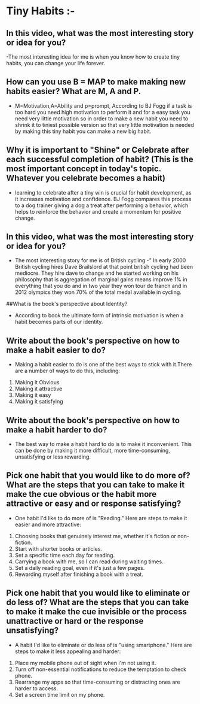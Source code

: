 # Tiny Habits :-

## In this video, what was the most interesting story or idea for you?
-The most interesting idea for me is when you know how to create tiny habits, you can change your life forever.

## How can you use B = MAP to make making new habits easier? What are M, A and P.
- M=Motivation,A=Ability and p=prompt, According to BJ Fogg if a task is too hard you need high motivation to perform it and for a easy task you need very little motivation so in order to make a new habit you need to shrink it to tiniest possible version so that very little motivation is needed by making this tiny habit you can make a new big habit.

## Why it is important to "Shine" or Celebrate after each successful completion of habit? (This is the most important concept in today's topic. Whatever you celebrate becomes a habit)
- learning to celebrate after a tiny win is crucial for habit development, as it increases motivation and confidence. BJ Fogg compares this process to a dog trainer giving a dog a treat after performing a behavior, which helps to reinforce the behavior and create a momentum for positive change.

## In this video, what was the most interesting story or idea for you?
- The most interesting story for me is of British cycling -" In early 2000 British cycling hires Dave Brailslord at that point british cycling had been mediocre. They hire dave to change and he started working on his philosophy that is aggregation of marginal gains means improve 1% in everything that you do and in two year they won tour de franch and in 2012 olympics they won 70% of the total medal available in cycling.

##What is the book's perspective about Identity?
- According to book the ultimate form of intrinsic motivation is when a habit becomes parts of our identity.

## Write about the book's perspective on how to make a habit easier to do?
- Making a habit easier to do is one of the best ways to stick with it.There are a number of ways to do this, including:
1. Making it Obvious
2. Making it attractive
3. Making it easy
4. Making it satisfying

## Write about the book's perspective on how to make a habit harder to do?
- The best way to make a habit hard to do is to make it inconvenient. This can be done by making it more difficult, more time-consuming, unsatisfying or less rewarding.

## Pick one habit that you would like to do more of? What are the steps that you can take to make it make the cue obvious or the habit more attractive or easy and or response satisfying?
- One habit I'd like to do more of is "Reading."
Here are steps to make it easier and more attractive:
1. Choosing books that genuinely interest me, whether it's fiction or non-fiction.
2. Start with shorter books or articles.
3. Set a specific time each day for reading.
4. Carrying a book with me, so I can read during waiting times.
5. Set a daily reading goal, even if it's just a few pages.
6. Rewarding myself after finishing a book with a treat.

## Pick one habit that you would like to eliminate or do less of? What are the steps that you can take to make it make the cue invisible or the process unattractive or hard or the response unsatisfying?
- A habit I'd like to eliminate or do less of is "using smartphone."
Here are steps to make it less appealing and harder:
1. Place my mobile phone out of sight when i'm not using it.
2. Turn off non-essential notifications to reduce the temptation to check phone.
3. Rearrange my apps so that time-consuming or distracting ones are harder to access.
4. Set a screen time limit on my phone.
